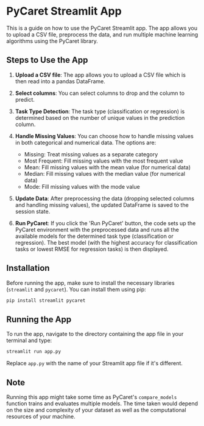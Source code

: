 # PyCaret Streamlit App

This is a guide on how to use the PyCaret Streamlit app. The app allows you to upload a CSV file, preprocess the data, and run multiple machine learning algorithms using the PyCaret library.

## Steps to Use the App

1. **Upload a CSV file**: The app allows you to upload a CSV file which is then read into a pandas DataFrame.

2. **Select columns**: You can select columns to drop and the column to predict.

3. **Task Type Detection**: The task type (classification or regression) is determined based on the number of unique values in the prediction column.

4. **Handle Missing Values**: You can choose how to handle missing values in both categorical and numerical data. The options are:
    - Missing: Treat missing values as a separate category
    - Most Frequent: Fill missing values with the most frequent value
    - Mean: Fill missing values with the mean value (for numerical data)
    - Median: Fill missing values with the median value (for numerical data)
    - Mode: Fill missing values with the mode value

5. **Update Data**: After preprocessing the data (dropping selected columns and handling missing values), the updated DataFrame is saved to the session state.

6. **Run PyCaret**: If you click the 'Run PyCaret' button, the code sets up the PyCaret environment with the preprocessed data and runs all the available models for the determined task type (classification or regression). The best model (with the highest accuracy for classification tasks or lowest RMSE for regression tasks) is then displayed.

## Installation

Before running the app, make sure to install the necessary libraries (`streamlit` and `pycaret`). You can install them using pip:

```python
pip install streamlit pycaret
```

## Running the App

To run the app, navigate to the directory containing the app file in your terminal and type:

```bash
streamlit run app.py
```

Replace `app.py` with the name of your Streamlit app file if it's different.

## Note

Running this app might take some time as PyCaret's `compare_models` function trains and evaluates multiple models. The time taken would depend on the size and complexity of your dataset as well as the computational resources of your machine.


